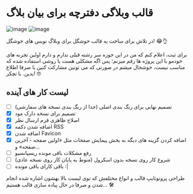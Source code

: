# قالب وبلاگی دفترچه برای بیان بلاگ
![image](https://github.com/pikhosh/Daftarche/assets/73311467/4322d841-5501-4653-afe1-074464b77585)
![image](https://github.com/pikhosh/Daftarche/assets/73311467/4bf3f5fd-dca3-41c1-9165-4f645906cce4)



در تلاش برای ساخت یه قالب خوشگل برای وبلاگ نویس های خوشگل! 😂👌

برای ثبت، اعلام کنم که من در این حوزه سر رشته قبلی ندارم و دارم اولین تجربه های خودمو با این پروژه ها رقم میزنم؛ پس اگه مشکلی هست یا روشی استفاده شده که مناسب نیست، خوشحال میشم در صورتی که می تونین مشارکت کنین یا صرفا اطلاع بدین. با تچکر! 🤓
## لیست کار های آینده
- [ ] تصمیم نهایی برای رنگ بندی اصلی (جدا از رنگ بندی نسخه های سفارشی)
- [x] تصمیم برای نسخه دارک مود
- [x] اصلاح ظاهری فرم ارسال نظر
- [x] اضافه شدن دکمه RSS
- [x] اضافه شدن Favicon
- [x] اضافه کردن گزینه های دیگه به بخش پیمایش صفحات مثل «اولین صفحه - آخرین صفحه» و...
- [ ] رفع مشکلات باقی مونده ریسپانسیو
- [ ] شروع کار روی نسخه بدون اسکرول (منوط به پایان کار روی نسخه عادی)
- [ ] باقی کارای باقی مونده :|

طراحی پروتوتایپ قالب و انواع مختلفش که توی لیست بالا بهشون اشاره شده انجام شدن و صرفا در حال پیاده سازی قالب هستیم... 🛠
